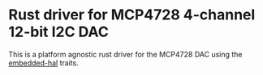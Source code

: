 # Rust driver for MCP4728 4-channel 12-bit I2C DAC

This is a platform agnostic rust driver for the MCP4728 DAC using the [embedded-hal](https://github.com/rust-embedded/embedded-hal) traits.
